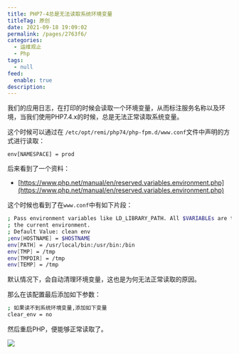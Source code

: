 ```yaml
---
title: PHP7-4总是无法读取系统环境变量
titleTag: 原创
date: 2021-09-18 19:09:02
permalink: /pages/2763f6/
categories: 
  - 运维观止
  - Php
tags: 
  - null
feed: 
  enable: true
description: 
---
```


我们的应用日志，在打印的时候会读取一个环境变量，从而标注服务名称以及环境，当我们使用PHP7.4.x的时候，总是无法正常读取系统变量。

这个时候可以通过在 `/etc/opt/remi/php74/php-fpm.d/www.conf`文件中声明的方式进行读取：

```
env[NAMESPACE] = prod
```

后来看到了一个资料：

- [https://www.php.net/manual/en/reserved.variables.environment.php](https://www.php.net/manual/en/reserved.variables.environment.php)

这个时候也看到了在`www.conf`中有如下片段：

```bash
; Pass environment variables like LD_LIBRARY_PATH. All $VARIABLEs are taken from
; the current environment.
; Default Value: clean env
;env[HOSTNAME] = $HOSTNAME
env[PATH] = /usr/local/bin:/usr/bin:/bin
env[TMP] = /tmp
env[TMPDIR] = /tmp
env[TEMP] = /tmp
```

默认情况下，会自动清理环境变量，这也是为何无法正常读取的原因。

那么在该配置最后添加如下参数：

```bash
; 如果读不到系统环境变量,添加如下变量
clear_env = no
```

然后重启PHP，便能够正常读取了。

![](http://t.eryajf.net/imgs/2021/09/de258d90915289e1.jpg)